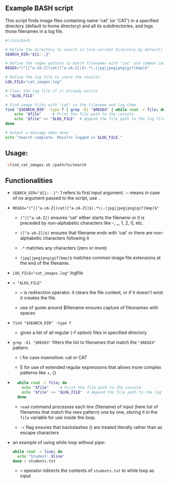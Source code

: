 ## Example BASH script

This script finds image files containing name 'cat' (or 'CAT') in a specified directory (default to home directory) and all its subdirectories, and logs those filenames in a log file.
```bash
#!/bin/bash

# Define the directory to search in (use current directory by default)
SEARCH_DIR="${1:-.}"

# Define the regex pattern to match filenames with "cat" and common image file extensions
REGEX="(^|[^a-zA-Z])cat([^a-zA-Z]|$).*\.(jpg|jpeg|png|gif|bmp)$"

# Define the log file to store the results
LOG_FILE="cat_images.log"

# Clear the log file if it already exists
> "$LOG_FILE"

# Find image files with "cat" in the filename and log them
find "$SEARCH_DIR" -type f | grep -Ei "$REGEX" | while read -r file; do
    echo "$file"     # Print the file path to the console
    echo "$file" >> "$LOG_FILE"  # Append the file path to the log file
done

# Output a message when done
echo "Search complete. Results logged in $LOG_FILE."

```

## Usage:

```bash
.\find_cat_images.sh /path/to/search
```

## Functionalities

- ```SEARCH_DIR="${1:-.}"```: 1 refers to first input argument. :- means in case of no argument passed to the script, use ```.```

- ```REGEX="(^|[^a-zA-Z])cat([^a-zA-Z]|$).*\\.(jpg|jpeg|png|gif|bmp)$"```

  -  ```(^|[^a-zA-Z])``` ensures 'cat' either starts the filename or it is preceded by non-alphabetic characters like -, _, 1, 2, 0, etc.

  - ```([^a-zA-Z]|$)``` ensures that filename ends with 'cat'  or there are non-alphabetic characters following it

  - ```.*``` matches any characters (zero or more)

  - ```(jpg|jpeg|png|gif|bmp)$``` matches common image file extensions at the end of the filename.

- ```LOG_FILE="cat_images.log"``` logfile

- ```> "$LOG_FILE"```

  - ```>``` is redirection operator. it clears the file content, or if it doesn't exist it creates the file.

  - use of quote around $filename ensures capture of filesnames with spaces
 
- ```find "$SEARCH_DIR" -type f```

  - gives a list of all regular (-f option) files in specified directory

- ```grep -Ei "$REGEX"``` filters the list to filenames that match the ```"$REGEX"``` pattern.

  - i for case insensitive: cat or CAT

  - E for use of extended regular expressions that allows more complex patterns like +, {}
 
- ```bash
    while read -r file; do 
      echo "$file"     # Print the file path to the console
      echo "$file" >> "$LOG_FILE"  # Append the file path to the log file 
    done 
    ```

  - `read` command processes each line (filename) of input (here list of filenames that match the reex pattern) one by one, storing it in the ```file``` variable for use inside the loop.
 
  -  ```-r``` flag ensures that backslashes (\) are treated literally rather than as escape characters
    
- an example of using while loop without pipe:
  ```bash
  while read -r line; do
    echo "Student: $line"
  done < students.txt
  ```
  - ```<``` operator ridirects the contents of ```students.txt``` to while loop as input
